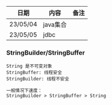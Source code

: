 | 日期     | 内容     | 备注 |
| -------- | -------- | ---- |
| 23/05/04 | java集合 |      |
| 23/05/05 | jdbc||






### StringBuilder/StringBuffer

```
String 是不可变对象
StringBuffer: 线程安全
StringBuilder: 线程不安全

一般情况下速度：
StringBuilder > StringBuffer > String
```





